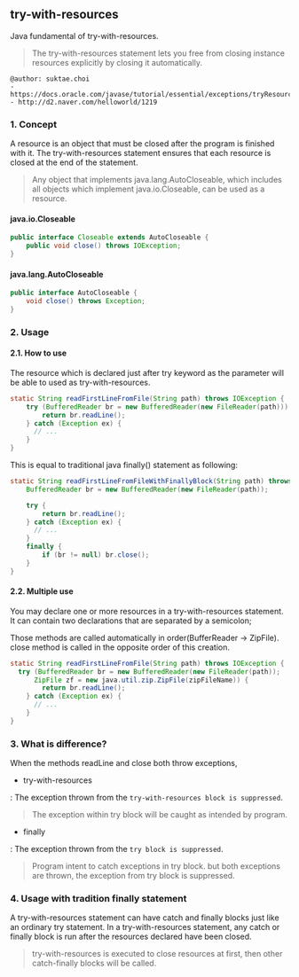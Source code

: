 ## try-with-resources
Java fundamental of try-with-resources.

> The try-with-resources statement lets you free from closing instance resources explicitly by closing it automatically.

```
@author: suktae.choi
- https://docs.oracle.com/javase/tutorial/essential/exceptions/tryResourceClose.html
- http://d2.naver.com/helloworld/1219
```

### 1. Concept
A resource is an object that must be closed after the program is finished with it. The try-with-resources statement ensures that each resource is closed at the end of the statement.

> Any object that implements java.lang.AutoCloseable, which includes all objects which implement java.io.Closeable, can be used as a resource.

#### java.io.Closeable
```java
public interface Closeable extends AutoCloseable {
    public void close() throws IOException;
}
```

#### java.lang.AutoCloseable
```java
public interface AutoCloseable {
    void close() throws Exception;
}
```

### 2. Usage
#### 2.1. How to use
The resource which is declared just after try keyword as the parameter will be able to used as try-with-resources.

```java
static String readFirstLineFromFile(String path) throws IOException {
    try (BufferedReader br = new BufferedReader(new FileReader(path))) {
        return br.readLine();
    } catch (Exception ex) {
      // ...
    }
}
```

This is equal to traditional java finally() statement as following:

```java
static String readFirstLineFromFileWithFinallyBlock(String path) throws IOException {
    BufferedReader br = new BufferedReader(new FileReader(path));

    try {
        return br.readLine();
    } catch (Exception ex) {
      // ...
    }
    finally {
        if (br != null) br.close();
    }
}
```

#### 2.2. Multiple use
You may declare one or more resources in a try-with-resources statement. It can contain two declarations that are separated by a semicolon;

Those methods are called automatically in order(BufferReader -> ZipFile). close method is called in the opposite order of this creation.

```java
static String readFirstLineFromFile(String path) throws IOException {
  try (BufferedReader br = new BufferedReader(new FileReader(path));
      ZipFile zf = new java.util.zip.ZipFile(zipFileName)) {
        return br.readLine();
    } catch (Exception ex) {
      // ...
    }
}
```

### 3. What is difference?
When the methods readLine and close both throw exceptions,

 - try-with-resources

 : The exception thrown from the `try-with-resources block is suppressed`.

 > The exception within try block will be caught as intended by program.

 - finally

 : The exception thrown from the `try block is suppressed`.

 > Program intent to catch exceptions in try block. but both exceptions are thrown, the exception from try block is suppressed.


### 4. Usage with tradition finally statement
A try-with-resources statement can have catch and finally blocks just like an ordinary try statement. In a try-with-resources statement, any catch or finally block is run after the resources declared have been closed.

> try-with-resources is executed to close resources at first, then other catch-finally blocks will be called.
